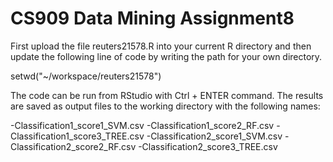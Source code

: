CS909 Data Mining Assignment8
=============================

First upload the file reuters21578.R into your current R directory and then update the following line of code by writing the path for your own directory.

setwd("~/workspace/reuters21578")

The code can be run from RStudio with Ctrl + ENTER command. The results are saved as output files to the working directory with the following names:

-Classification1_score1_SVM.csv
-Classification1_score2_RF.csv
-Classification1_score3_TREE.csv
-Classification2_score1_SVM.csv
-Classification2_score2_RF.csv
-Classification2_score3_TREE.csv

